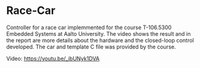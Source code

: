 # Race-Car
Controller for a race car implemmented for the course T-106.5300 Embedded Systems at Aalto University. The video shows the result and in the report are more details about the hardware and the closed-loop control developed. The car and template C file was provided by the course.

Video: https://youtu.be/_ibUNyk1DVA
